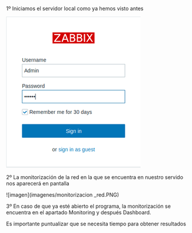 1º Iniciamos el servidor local como ya hemos visto antes

![imagen](imagenes/image041.png)

2º La monitorización de la red en la que se encuentra en nuestro servido nos aparecerá en pantalla

![imagen](imagenes/monitorizacion _red.PNG)

3º En caso de que ya esté abierto el programa, la monitorización se encuentra en el apartado Monitoring y después Dashboard.

Es importante puntualizar que se necesita tiempo para obtener resultados  